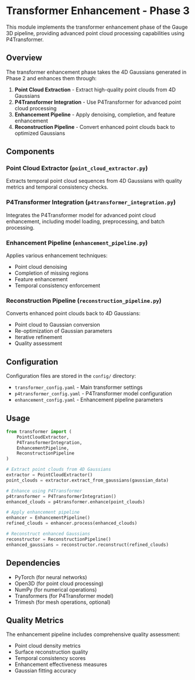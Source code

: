 # Transformer Enhancement - Phase 3

This module implements the transformer enhancement phase of the Gauge 3D pipeline, providing advanced point cloud processing capabilities using P4Transformer.

## Overview

The transformer enhancement phase takes the 4D Gaussians generated in Phase 2 and enhances them through:

1. **Point Cloud Extraction** - Extract high-quality point clouds from 4D Gaussians
2. **P4Transformer Integration** - Use P4Transformer for advanced point cloud processing 
3. **Enhancement Pipeline** - Apply denoising, completion, and feature enhancement
4. **Reconstruction Pipeline** - Convert enhanced point clouds back to optimized Gaussians

## Components

### Point Cloud Extractor (`point_cloud_extractor.py`)
Extracts temporal point cloud sequences from 4D Gaussians with quality metrics and temporal consistency checks.

### P4Transformer Integration (`p4transformer_integration.py`)
Integrates the P4Transformer model for advanced point cloud enhancement, including model loading, preprocessing, and batch processing.

### Enhancement Pipeline (`enhancement_pipeline.py`)
Applies various enhancement techniques:
- Point cloud denoising
- Completion of missing regions
- Feature enhancement
- Temporal consistency enforcement

### Reconstruction Pipeline (`reconstruction_pipeline.py`)
Converts enhanced point clouds back to 4D Gaussians:
- Point cloud to Gaussian conversion
- Re-optimization of Gaussian parameters
- Iterative refinement
- Quality assessment

## Configuration

Configuration files are stored in the `config/` directory:
- `transformer_config.yaml` - Main transformer settings
- `p4transformer_config.yaml` - P4Transformer model configuration
- `enhancement_config.yaml` - Enhancement pipeline parameters

## Usage

```python
from transformer import (
    PointCloudExtractor,
    P4TransformerIntegration,
    EnhancementPipeline,
    ReconstructionPipeline
)

# Extract point clouds from 4D Gaussians
extractor = PointCloudExtractor()
point_clouds = extractor.extract_from_gaussians(gaussian_data)

# Enhance using P4Transformer
p4transformer = P4TransformerIntegration()
enhanced_clouds = p4transformer.enhance(point_clouds)

# Apply enhancement pipeline
enhancer = EnhancementPipeline()
refined_clouds = enhancer.process(enhanced_clouds)

# Reconstruct enhanced Gaussians
reconstructor = ReconstructionPipeline()
enhanced_gaussians = reconstructor.reconstruct(refined_clouds)
```

## Dependencies

- PyTorch (for neural networks)
- Open3D (for point cloud processing)
- NumPy (for numerical operations)
- Transformers (for P4Transformer model)
- Trimesh (for mesh operations, optional)

## Quality Metrics

The enhancement pipeline includes comprehensive quality assessment:
- Point cloud density metrics
- Surface reconstruction quality
- Temporal consistency scores
- Enhancement effectiveness measures
- Gaussian fitting accuracy
